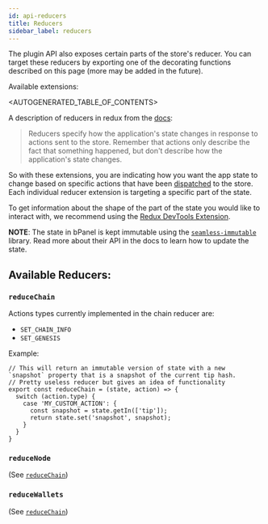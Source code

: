 ```yaml
---
id: api-reducers
title: Reducers
sidebar_label: reducers
---
```


The plugin API also exposes certain parts of the store's reducer. You can target these reducers by exporting one of the decorating functions described on this page (more may be added in the future).

Available extensions:

<AUTOGENERATED_TABLE_OF_CONTENTS>

A description of reducers in redux from the [docs](https://redux.js.org/basics/reducers):

>Reducers specify how the application's state changes in response to actions sent to the store. Remember that actions only describe the fact that something happened, but don't describe how the application's state changes.

So with these extensions, you are indicating how you want the app state to change based on specific actions that have been [dispatched](/bpanel-docs/docs/api-map-state-dispatch.html) to the store. Each individual reducer extension is targeting a specific part of the state.

To get information about the shape of the part of the state you would like to interact with, we recommend using the [Redux DevTools Extension](https://github.com/zalmoxisus/redux-devtools-extension).

__NOTE__: The state in bPanel is kept immutable using the [`seamless-immutable`](https://www.npmjs.com/package/seamless-immutable) library. Read more about their API in the docs to learn how to update the state.

## Available Reducers:
### `reduceChain`
Actions types currently implemented in the chain reducer are:

- `SET_CHAIN_INFO`
- `SET_GENESIS`

Example:
```
// This will return an immutable version of state with a new `snapshot` property that is a snapshot of the current tip hash.
// Pretty useless reducer but gives an idea of functionality
export const reduceChain = (state, action) => {
  switch (action.type) {
    case 'MY_CUSTOM_ACTION': {
      const snapshot = state.getIn(['tip']);
      return state.set('snapshot', snapshot);
    }
  }
}
```

### `reduceNode`
(See [`reduceChain`](#reduceChain))
### `reduceWallets`
(See [`reduceChain`](#reduceChain))